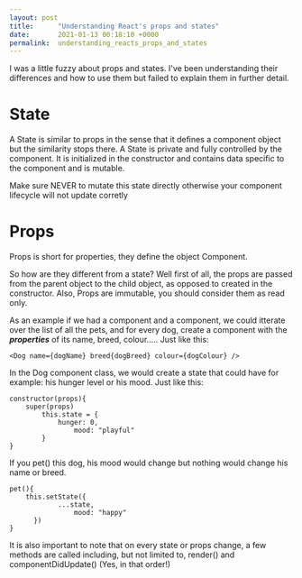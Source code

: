 ```yaml
---
layout: post
title:      "Understanding React's props and states"
date:       2021-01-13 00:18:10 +0000
permalink:  understanding_reacts_props_and_states
---
```



I was a little fuzzy about props and states. I've been understanding their differences and how to use them but failed to explain them in further detail. 

# State
A State is similar to props in the sense that it defines a component object but the similarity stops there. A State is private and fully controlled by the component. It is initialized in the constructor and contains data specific to the component and is mutable. 

Make sure NEVER to mutate this state directly otherwise your component lifecycle will not update corretly
# Props
Props is short for properties, they define the object Component.

So how are they different from a state? 
Well first of all, the props are passed from the parent object to the child object, as opposed to created in the constructor. 
Also, Props are immutable, you should consider them as read only.


As an example if we had a<Pet/> component and a <Dog /> component, we could itterate over the list of all the pets, and for every dog, create a <Dog /> component with the ***properties*** of its name, breed, colour..... 
Just like this: 
```
<Dog name={dogName} breed{dogBreed} colour={dogColour} />
```

In the Dog component class, we would create a state that could have for example: his hunger level or his mood.
Just like this:
```
constructor(props){
    super(props)
		this.state = {
		    hunger: 0,
				mood: "playful"
		}
}
```

 If you pet() this dog, his mood would change but nothing would change his name or breed.
```
pet(){
    this.setState({
    		...state,
				mood: "happy"
	  })
}
``` 

It is also important to note that on every state or props change, a few methods are called including, but not limited to, render() and componentDidUpdate() (Yes, in that order!)
